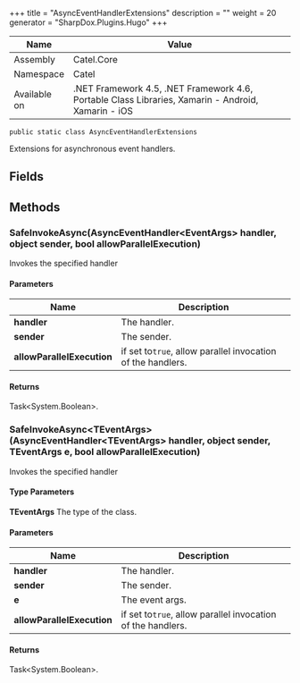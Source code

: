 

+++
title = "AsyncEventHandlerExtensions" 
description = ""
weight = 20
generator = "SharpDox.Plugins.Hugo"
+++

Name|Value
---|---
Assembly|Catel.Core
Namespace|Catel
Available on|.NET Framework 4.5, .NET Framework 4.6, Portable Class Libraries, Xamarin - Android, Xamarin - iOS

```
public static class AsyncEventHandlerExtensions
```

Extensions for asynchronous event handlers.

## Fields

## Methods

### SafeInvokeAsync(AsyncEventHandler&lt;EventArgs&gt; handler, object sender, bool allowParallelExecution)

Invokes the specified handler

#### Parameters

Name|Description
---|---
**handler**|The handler.
**sender**|The sender.
**allowParallelExecution**|if set to`true`, allow parallel invocation of the handlers.

#### Returns

Task&lt;System.Boolean&gt;.

### SafeInvokeAsync&lt;TEventArgs&gt;(AsyncEventHandler&lt;TEventArgs&gt; handler, object sender, TEventArgs e, bool allowParallelExecution)

Invokes the specified handler

#### Type Parameters

**TEventArgs**
The type of the class.

#### Parameters

Name|Description
---|---
**handler**|The handler.
**sender**|The sender.
**e**|The event args.
**allowParallelExecution**|if set to`true`, allow parallel invocation of the handlers.

#### Returns

Task&lt;System.Boolean&gt;.

